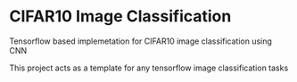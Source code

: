 # CIFAR10 Image Classification

Tensorflow based implemetation for CIFAR10 image classification using CNN

This project acts as a template for any tensorflow image classification tasks
